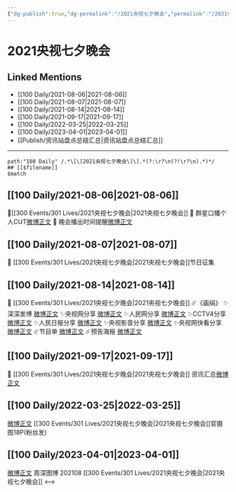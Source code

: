 ```yaml
---
{"dg-publish":true,"dg-permalink":"/2021央视七夕晚会","permalink":"/2021央视七夕晚会/","title":"2021央视七夕晚会","tags":[null],"created":"2022-11-17T20:08:32.000+08:00","updated":"2023-04-10T16:06:26.391+08:00"}
---
```


# 2021央视七夕晚会

## Linked Mentions
- [[100 Daily/2021-08-06\|2021-08-06]]
- [[100 Daily/2021-08-07\|2021-08-07]]
- [[100 Daily/2021-08-14\|2021-08-14]]
- [[100 Daily/2021-09-17\|2021-09-17]]
- [[100 Daily/2022-03-25\|2022-03-25]]
- [[100 Daily/2023-04-01\|2023-04-01]]
- [[Publish/资讯站盘点总结汇总\|资讯站盘点总结汇总]]


---

```expander
path:"100 Daily" /.*\[\[2021央视七夕晚会\]\].*(?:\r?\n(?!\r?\n).*)*/
## [[$filename]]
$match
```
## [[100 Daily/2021-08-06\|2021-08-06]]
🌟[[300 Events/301 Lives/2021央视七夕晚会\|2021央视七夕晚会]]
💫 群星口播个人CUT[微博正文](https://m.weibo.cn/6466290670/4667276608934000)
💫 晚会播出时间提醒[微博正文](https://m.weibo.cn/6466290670/4667300148675929)
## [[100 Daily/2021-08-07\|2021-08-07]]
💫 [[300 Events/301 Lives/2021央视七夕晚会\|2021央视七夕晚会]]节日征集 [](https://m.weibo.cn/6466290670/4667507946030962)
## [[100 Daily/2021-08-14\|2021-08-14]]
💫 [[300 Events/301 Lives/2021央视七夕晚会\|2021央视七夕晚会]]
☄️《画绢》
✨深深发博 [微博正文](https://m.weibo.cn/6466290670/4670199636692754)
✨央视网分享 [微博正文](https://m.weibo.cn/6466290670/4670213227027416)
✨人民网分享 [微博正文](https://m.weibo.cn/6466290670/4670239973313923)
✨CCTV4分享 [微博正文](https://m.weibo.cn/6466290670/4670212840358066)
✨人民日报分享 [微博正文](https://m.weibo.cn/6466290670/4670207283696226)
✨央视影音分享 [微博正文](https://m.weibo.cn/6466290670/4670210999588010)
✨央视网快看分享 [微博正文](https://m.weibo.cn/6466290670/4670214460153310)
☄️节目单 [微博正文](https://m.weibo.cn/6466290670/4670057994519581)
☄️预告海报 [微博正文](https://m.weibo.cn/6466290670/4670056237111154)
## [[100 Daily/2021-09-17\|2021-09-17]]
💫 [[300 Events/301 Lives/2021央视七夕晚会\|2021央视七夕晚会]] 资讯汇总[微博正文](https://m.weibo.cn/6466290670/4682514653776689)
## [[100 Daily/2022-03-25\|2022-03-25]]
[微博正文](https://weibo.com/detail/4748548359061722) [[300 Events/301 Lives/2021央视七夕晚会\|2021央视七夕晚会]]官摄图18P(粉丝发)

## [[100 Daily/2023-04-01\|2023-04-01]]
[微博正文](https://weibo.com/2975204920/MzSJZuhfc) 周深图博 202108 [[300 Events/301 Lives/2021央视七夕晚会\|2021央视七夕晚会]]
<-->
